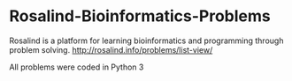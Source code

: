 # Rosalind-Bioinformatics-Problems
Rosalind is a platform for learning bioinformatics and programming through problem solving. http://rosalind.info/problems/list-view/

All problems were coded in Python 3

